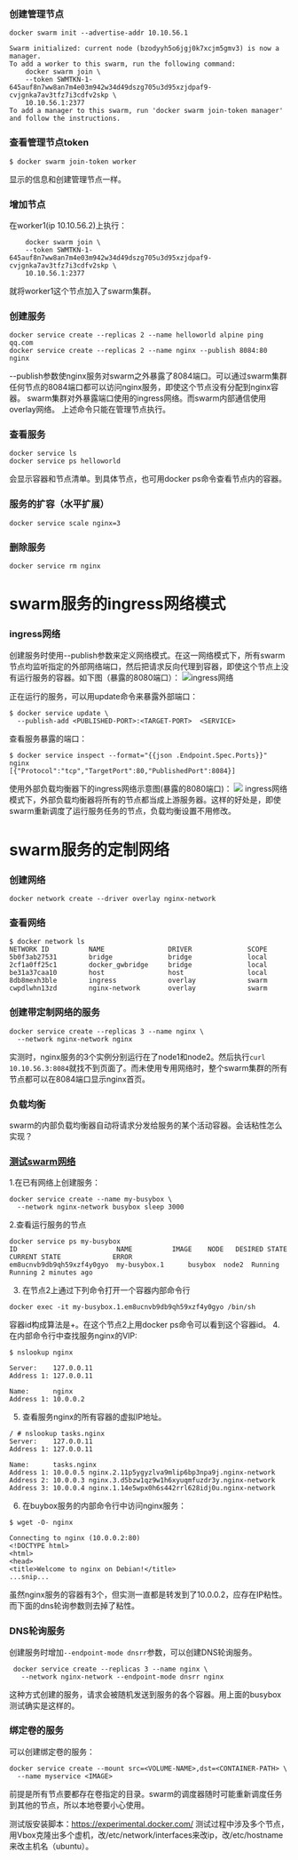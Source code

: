 ### 创建管理节点
```
docker swarm init --advertise-addr 10.10.56.1

Swarm initialized: current node (bzodyyh5o6jgj0k7xcjm5gmv3) is now a manager.
To add a worker to this swarm, run the following command:
    docker swarm join \
    --token SWMTKN-1-645auf8n7ww8an7m4e03m942w34d49dszg705u3d95xzjdpaf9-cvjgnka7av3tfz7i3cdfv2skp \
    10.10.56.1:2377
To add a manager to this swarm, run 'docker swarm join-token manager' and follow the instructions.
```
### 查看管理节点token
```
$ docker swarm join-token worker
```
显示的信息和创建管理节点一样。

### 增加节点
在worker1(ip 10.10.56.2)上执行：
```
    docker swarm join \
    --token SWMTKN-1-645auf8n7ww8an7m4e03m942w34d49dszg705u3d95xzjdpaf9-cvjgnka7av3tfz7i3cdfv2skp \
    10.10.56.1:2377
```
就将worker1这个节点加入了swarm集群。
### 创建服务
```
docker service create --replicas 2 --name helloworld alpine ping qq.com
docker service create --replicas 2 --name nginx --publish 8084:80 nginx
```
--publish参数使nginx服务对swarm之外暴露了8084端口。可以通过swarm集群任何节点的8084端口都可以访问nginx服务，即使这个节点没有分配到nginx容器。
swarm集群对外暴露端口使用的ingress网络。而swarm内部通信使用overlay网络。
上述命令只能在管理节点执行。
### 查看服务
```
docker service ls
docker service ps helloworld
```
会显示容器和节点清单。到具体节点，也可用docker ps命令查看节点内的容器。
### 服务的扩容（水平扩展）
```
docker service scale nginx=3
```
### 删除服务
```
docker service rm nginx
```
# swarm服务的ingress网络模式
### ingress网络
创建服务时使用--publish参数来定义网络模式。在这一网络模式下，所有swarm节点均监听指定的外部网络端口，然后把请求反向代理到容器，即使这个节点上没有运行服务的容器。如下图（暴露的8080端口）：
![ingress网络](https://github.com/docker/docker/raw/master/docs/swarm/images/ingress-routing-mesh.png)

正在运行的服务，可以用update命令来暴露外部端口：
```
$ docker service update \
  --publish-add <PUBLISHED-PORT>:<TARGET-PORT>  <SERVICE>
```
查看服务暴露的端口：
```
$ docker service inspect --format="{{json .Endpoint.Spec.Ports}}" nginx
[{"Protocol":"tcp","TargetPort":80,"PublishedPort":8084}]
```
使用外部负载均衡器下的ingress网络示意图(暴露的8080端口)：
![](https://github.com/docker/docker/blob/master/docs/swarm/images/ingress-lb.png)
ingress网络模式下，外部负载均衡器将所有的节点都当成上游服务器。这样的好处是，即使swarm重新调度了运行服务任务的节点，负载均衡设置不用修改。

# swarm服务的定制网络

### 创建网络
```
docker network create --driver overlay nginx-network
```
### 查看网络
```
$ docker network ls
NETWORK ID          NAME                DRIVER              SCOPE
5b0f3ab27531        bridge              bridge              local
2cf1a0ff25c1        docker_gwbridge     bridge              local
be31a37caa10        host                host                local
8db8mexh3ble        ingress             overlay             swarm
cwpdlwhn13zd        nginx-network       overlay             swarm
```
### 创建带定制网络的服务
```
docker service create --replicas 3 --name nginx \
  --network nginx-network nginx
```
实测时，nginx服务的3个实例分别运行在了node1和node2。然后执行```curl 10.10.56.3:8084```就找不到页面了。而未使用专用网络时，整个swarm集群的所有节点都可以在8084端口显示nginx首页。

### 负载均衡
swarm的内部负载均衡器自动将请求分发给服务的某个活动容器。会话粘性怎么实现？

### [测试swarm网络](https://github.com/docker/docker/blob/master/docs/swarm/networking.md)
1.在已有网络上创建服务：
```
docker service create --name my-busybox \
  --network nginx-network busybox sleep 3000
```
2.查看运行服务的节点
```
docker service ps my-busybox
ID                         NAME          IMAGE    NODE   DESIRED STATE  CURRENT STATE             ERROR
em8ucnvb9db9qh59xzf4y0gyo  my-busybox.1      busybox  node2  Running        Running 2 minutes ago
```
3. 在节点2上通过下列命令打开一个容器内部命令行
```
docker exec -it my-busybox.1.em8ucnvb9db9qh59xzf4y0gyo /bin/sh
```
容器id构成算法是<TASK-NAME>+<ID>。在这个节点2上用docker ps命令可以看到这个容器id。
4. 在内部命令行中查找服务nginx的VIP:
```
$ nslookup nginx

Server:    127.0.0.11
Address 1: 127.0.0.11

Name:      nginx
Address 1: 10.0.0.2
```
5. 查看服务nginx的所有容器的虚拟IP地址。
```
/ # nslookup tasks.nginx
Server:    127.0.0.11
Address 1: 127.0.0.11

Name:      tasks.nginx
Address 1: 10.0.0.5 nginx.2.11p5ygyzlva9mlip6bp3npa9j.nginx-network
Address 2: 10.0.0.3 nginx.3.d5bzw1qz9w1h6xyuqmfuzdr3y.nginx-network
Address 3: 10.0.0.4 nginx.1.14e5wpx0h6s442rrl628idj0u.nginx-network
```
6. 在buybox服务的内部命令行中访问nginx服务：
```
$ wget -O- nginx

Connecting to nginx (10.0.0.2:80)
<!DOCTYPE html>
<html>
<head>
<title>Welcome to nginx on Debian!</title>
...snip...
```
虽然nginx服务的容器有3个，但实测一直都是转发到了10.0.0.2，应存在IP粘性。而下面的dns轮询参数则去掉了粘性。

### DNS轮询服务
创建服务时增加```--endpoint-mode dnsrr```参数，可以创建DNS轮询服务。
```
 docker service create --replicas 3 --name nginx \
   --network nginx-network --endpoint-mode dnsrr nginx
```
这种方式创建的服务，请求会被随机发送到服务的各个容器。用上面的busybox测试确实是这样的。

### 绑定卷的服务
可以创建绑定卷的服务：
```
docker service create --mount src=<VOLUME-NAME>,dst=<CONTAINER-PATH> \
  --name myservice <IMAGE>
```
前提是所有节点要都存在卷指定的目录。swarm的调度器随时可能重新调度任务到其他的节点，所以本地卷要小心使用。

测试版安装脚本：https://experimental.docker.com/
测试过程中涉及多个节点，用Vbox克隆出多个虚机，改/etc/network/interfaces来改ip，改/etc/hostname来改主机名（ubuntu）。
